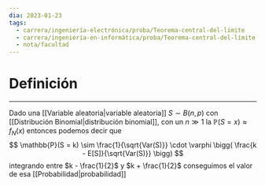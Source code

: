 ```yaml
---
dia: 2023-01-23
tags:
  - carrera/ingeniería-electrónica/proba/Teorema-central-del-límite
  - carrera/ingeniería-en-informática/proba/Teorema-central-del-límite
  - nota/facultad
---
```

# Definición
---
Dado una [[Variable aleatoria|variable aleatoria]] $S \sim B(n, p)$ con [[Distribución Binomial|distribución binomial]], con un $n \gg 1$ la $\mathbb{P}(S = x) \approx f_N(x)$ entonces podemos decir que $$ \mathbb{P}(S = k) \sim \frac{1}{\sqrt{Var(S)}} \cdot \varphi \bigg( \frac{k - E[S]}{\sqrt{Var(S)}} \bigg) $$
integrando entre $k - \frac{1}{2}$ y $k + \frac{1}{2}$ conseguimos el valor de esa [[Probabilidad|probabilidad]]